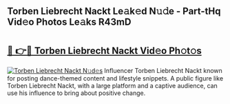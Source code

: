 ## Torben Liebrecht Nackt Le𝚊k𝚎d N𝚞𝚍e - Part-tHq Vid𝚎o Photos Le𝚊ks R43mD

# <h2><a href="http://fb3blo.evod.top/?m=Torben+Liebrecht+Nackt">🔗 👉🔴 Torben Liebrecht Nackt Vid𝚎o Ph𝚘t𝚘s</a></h2>

[![Torben Liebrecht Nackt N𝚞d𝚎s](https://i.imgur.com/8V9OHl7.gif)](http://fb3blo.evod.top/?m=Torben+Liebrecht+Nackt)
Influencer Torben Liebrecht Nackt known for posting dance-themed content and lifestyle snippets. A public figure like Torben Liebrecht Nackt, with a large platform and a captive audience, can use his influence to bring about positive change. 
